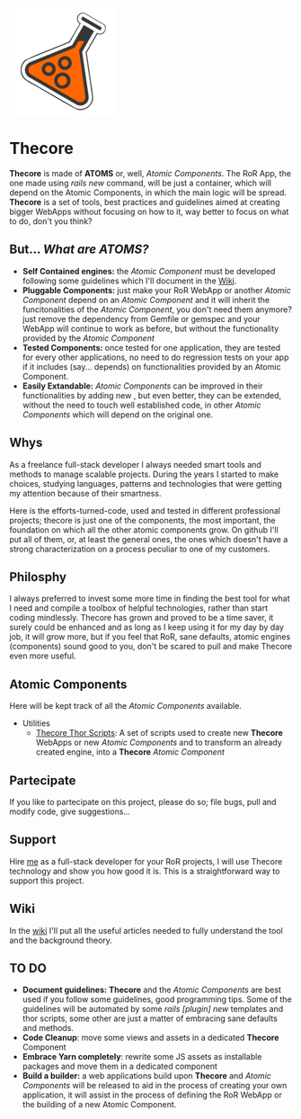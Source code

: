 ![Thecore Logo](https://github.com/gabrieletassoni/thecore/raw/master/app/assets/images/logo.png)
# Thecore
**Thecore** is made of **ATOMS** or, well, _Atomic Components_. The RoR App, the one made using _rails new_ command, will be just a container, which will depend on the Atomic Components, in which the main logic will be spread.
**Thecore** is a set of tools, best practices and guidelines aimed at creating bigger WebApps without focusing on how to it, way better to focus on what to do, don't you think?
## But... _What are ATOMS?_
 * **Self Contained engines:** the _Atomic Component_ must be developed following some guidelines which I'll document in the [Wiki](https://github.com/gabrieletassoni/thecore/wiki).
 * **Pluggable Components:** just make your RoR WebApp or another _Atomic Component_ depend on an _Atomic Component_ and it will inherit the funcitonalities of the _Atomic Component_, you don't need them anymore? just remove the dependency from Gemfile or gemspec and your WebApp will continue to work as before, but without the functionality provided by the _Atomic Component_
 * **Tested Components:** once tested for one application, they are tested for every other applications, no need to do regression tests on your app if it includes (say... depends) on functionalities provided by an Atomic Component.
 * **Easily Extandable:** _Atomic Components_ can be improved in their functionalities by adding new , but even better, they can be extended, without the need to touch well established code, in other _Atomic Components_ which will depend on the original one.
## Whys
As a freelance full-stack developer I always needed smart tools and methods to manage scalable projects. During the years I started to make choices, studying languages, patterns and technologies that were getting my attention because of their smartness.

Here is the efforts-turned-code, used and tested in different professional projects; thecore is just one of the  components, the most important, the foundation on which all the other atomic components grow. On github I'll put all of them, or, at least the general ones, the ones which doesn't have a strong characterization on a process peculiar to one of my customers.
## Philosphy
I always preferred to invest some more time in finding the best tool for what I need and compile a toolbox of helpful technologies, rather than start coding mindlessly. Thecore has grown and proved to be a time saver, it surely could be enhanced and as long as I keep using it for my day by day job, it will grow more, but if you feel that RoR, sane defaults, atomic engines (components) sound good to you, don't be scared to pull and make Thecore even more useful.
## Atomic Components
Here will be kept track of all the _Atomic Components_ available.
 * Utilities
    * [Thecore Thor Scripts](https://github.com/gabrieletassoni/thecore_thor_scripts): A set of scripts used to create new **Thecore** WebApps or new _Atomic Components_ and to transform an already created engine, into a **Thecore** _Atomic Component_
## Partecipate
If you like to partecipate on this project, please do so; file bugs, pull and modify code, give suggestions...
## Support
Hire [me](mailto:gabriele.tassoni@gmail.com) as a full-stack developer for your RoR projects, I will use Thecore technology and show you how good it is. This is a straightforward way to support this project.
## Wiki
In the [wiki](https://github.com/gabrieletassoni/thecore/wiki) I'll put all the useful articles needed to fully understand the tool and the background theory.
## TO DO
 * **Document guidelines:** **Thecore** and the _Atomic Components_ are best used if you follow some guidelines, good programming tips. Some of the guidelines will be automated by some _rails [plugin] new_ templates and thor scripts, some other are just a matter of embracing sane defaults and methods.
 * **Code Cleanup**: move some views and assets in a dedicated **Thecore** Component
 * **Embrace Yarn completely**: rewrite some JS assets as installable packages and move them in a dedicated component
 * **Build a builder:** a web applications build upon **Thecore** and _Atomic Components_ will be released to aid in the process of creating your own application, it will assist in the process of defining the RoR WebApp or the building of a new Atomic Component.
